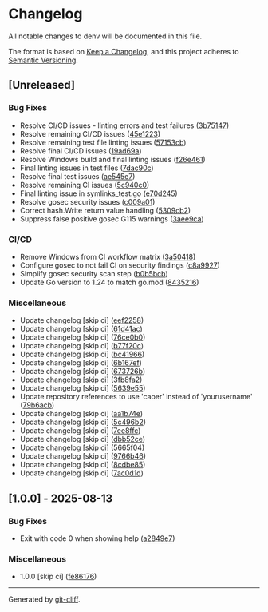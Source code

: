 # Changelog

All notable changes to denv will be documented in this file.

The format is based on [Keep a Changelog](https://keepachangelog.com/en/1.0.0/),
and this project adheres to [Semantic Versioning](https://semver.org/spec/v2.0.0.html).

## [Unreleased]

### Bug Fixes

- Resolve CI/CD issues - linting errors and test failures ([3b75147](https://github.com/caoer/denv/commit/3b7514703a9eaca6940f32d3efee41c1de1d4aa8))
- Resolve remaining CI/CD issues ([45e1223](https://github.com/caoer/denv/commit/45e1223128c421cf65f071d475692e6ddbed16a3))
- Resolve remaining test file linting issues ([57153cb](https://github.com/caoer/denv/commit/57153cb5a61b80d9d63ddeb51fd134056e39c3aa))
- Resolve final CI/CD issues ([19ad69a](https://github.com/caoer/denv/commit/19ad69a9edb5e2fab63ee93cc10104046e649046))
- Resolve Windows build and final linting issues ([f26e461](https://github.com/caoer/denv/commit/f26e4614291be4d97f45b10995ae7ca846f755bc))
- Final linting issues in test files ([7dac90c](https://github.com/caoer/denv/commit/7dac90c3a9dc5772d6aea7f284889ad8f16987cf))
- Resolve final test issues ([ae545e7](https://github.com/caoer/denv/commit/ae545e7e4a4e582b556fba7395f12fdf4ba441c3))
- Resolve remaining CI issues ([5c940c0](https://github.com/caoer/denv/commit/5c940c067e1b5b759698fe9ae7a254e0d8c5d586))
- Final linting issue in symlinks_test.go ([e70d245](https://github.com/caoer/denv/commit/e70d245930f5a607c639656a58dcecbf4c9c15d0))
- Resolve gosec security issues ([c009a01](https://github.com/caoer/denv/commit/c009a011da0293ffbcc30a73e56100d15eb3aff9))
- Correct hash.Write return value handling ([5309cb2](https://github.com/caoer/denv/commit/5309cb20c60c59dcaff0efa6a8493ffa238108fd))
- Suppress false positive gosec G115 warnings ([3aee9ca](https://github.com/caoer/denv/commit/3aee9caaf64aad737dde2418ef05375fe6e6f825))

### CI/CD

- Remove Windows from CI workflow matrix ([3a50418](https://github.com/caoer/denv/commit/3a504184586e6f4fd5198c00ae8e0483b478aa4e))
- Configure gosec to not fail CI on security findings ([c8a9927](https://github.com/caoer/denv/commit/c8a9927c68769f19cf6a016308c05b33e4431e65))
- Simplify gosec security scan step ([b0b5bcb](https://github.com/caoer/denv/commit/b0b5bcb3a9a8747bd0d7df59d331012181caa952))
- Update Go version to 1.24 to match go.mod ([8435216](https://github.com/caoer/denv/commit/843521677d8f3b99e9a7b660203c835178e0cd41))

### Miscellaneous

- Update changelog [skip ci] ([eef2258](https://github.com/caoer/denv/commit/eef22586752ed03047256934fa35f0c197a7671c))
- Update changelog [skip ci] ([61d41ac](https://github.com/caoer/denv/commit/61d41ace2e55a02623f1100be874a441cbbe03c4))
- Update changelog [skip ci] ([76ce0b0](https://github.com/caoer/denv/commit/76ce0b07cb3c1c29be2dd8aae5a0c2c1b32b47de))
- Update changelog [skip ci] ([b77f20c](https://github.com/caoer/denv/commit/b77f20c0a28bbd19183f54509f027a878f4cc362))
- Update changelog [skip ci] ([bc41966](https://github.com/caoer/denv/commit/bc4196699de21ebae31408135abc05550033c3ba))
- Update changelog [skip ci] ([6b167ef](https://github.com/caoer/denv/commit/6b167efae17c8072df2ee4dcb672e7d3b96325d2))
- Update changelog [skip ci] ([673726b](https://github.com/caoer/denv/commit/673726bf8744b815278a78b9fa3ac6709ccbad8d))
- Update changelog [skip ci] ([3fb8fa2](https://github.com/caoer/denv/commit/3fb8fa215ea2c7e4996ab6d3605a0848f8cf232d))
- Update changelog [skip ci] ([5639e55](https://github.com/caoer/denv/commit/5639e554e2291f30f21da501080c20e550a73403))
- Update repository references to use 'caoer' instead of 'yourusername' ([79b6acb](https://github.com/caoer/denv/commit/79b6acbaa15991e735d7a8d4d0de7374a9707120))
- Update changelog [skip ci] ([aa1b74e](https://github.com/caoer/denv/commit/aa1b74e4f18f40fe8f4a9ba53dcc7c6ccf9d575d))
- Update changelog [skip ci] ([5c496b2](https://github.com/caoer/denv/commit/5c496b21aac1f062acbf5061a79c248daeef9038))
- Update changelog [skip ci] ([7ee8ffc](https://github.com/caoer/denv/commit/7ee8ffcfe78937b16b954e88c71dcdb8a499d707))
- Update changelog [skip ci] ([dbb52ce](https://github.com/caoer/denv/commit/dbb52ce71edab78f1be8ec4bc6d91bdbd21e6ed1))
- Update changelog [skip ci] ([5665f04](https://github.com/caoer/denv/commit/5665f0452583d32b35a5427eaf812bec2a590fc9))
- Update changelog [skip ci] ([9766b46](https://github.com/caoer/denv/commit/9766b468e523aec18b755cf5dc7fd24a68ccd8a3))
- Update changelog [skip ci] ([8cdbe85](https://github.com/caoer/denv/commit/8cdbe85fc405ff8249e8297aa6c3655cbf81aa11))
- Update changelog [skip ci] ([7ac0d1d](https://github.com/caoer/denv/commit/7ac0d1da23c9b9a4083611c08d105b2b9b977909))

## [1.0.0] - 2025-08-13

### Bug Fixes

- Exit with code 0 when showing help ([a2849e7](https://github.com/caoer/denv/commit/a2849e7fda3ec70ae192d18fd85144d70a2cb1af))

### Miscellaneous

- 1.0.0 [skip ci] ([fe86176](https://github.com/caoer/denv/commit/fe8617684899534dc069fa70b46975ff433a938b))

---
Generated by [git-cliff](https://github.com/orhun/git-cliff).

